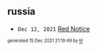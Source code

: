 ## russia


* <code>Dec 12, 2021</code> [Red Notice](2021-12-15T21-11-09-red-notice.md)

<sup><sub>generated 15 Dec 2021 21:19:49 by <a href='https://github.com/senorprogrammer/til'>til</a></sub></sup>
